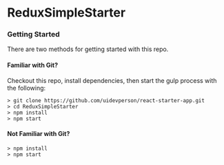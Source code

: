 # ReduxSimpleStarter

### Getting Started

There are two methods for getting started with this repo.

#### Familiar with Git?
Checkout this repo, install dependencies, then start the gulp process with the following:

```
> git clone https://github.com/uidevperson/react-starter-app.git
> cd ReduxSimpleStarter
> npm install
> npm start
```

#### Not Familiar with Git?

```
> npm install
> npm start
```
